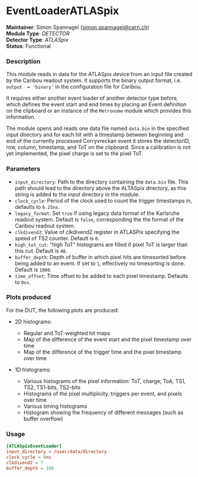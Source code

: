 # EventLoaderATLASpix
**Maintainer**: Simon Spannagel (<simon.spannagel@cern.ch>)  
**Module Type**: *DETECTOR*  
**Detector Type**: *ATLASpix*  
**Status**: Functional

### Description
This module reads in data for the ATLASpix device from an input file created by the Caribou readout system. It supports the binary output format, i.e. `output  = 'binary'` in the configuration file for Caribou.

It requires either another event loader of another detector type before, which defines the event start and end times by placing an Event definition on the clipboard or an instance of the `Metronome` module which provides this information.

The module opens and reads one data file named `data.bin` in the specified input directory and for each hit with a timestamp between beginning and end of the currently processed Corryvreckan event it stores the detectorID, row, column, timestamp, and ToT on the clipboard.
Since a calibration is not yet implemented, the pixel charge is set to the pixel ToT.

### Parameters
* `input_directory`: Path to the directory containing the `data.bin` file. This path should lead to the directory above the ALTASpix directory, as this string is added to the input directory in the module.
* `clock_cycle`: Period of the clock used to count the trigger timestamps in, defaults to `6.25ns`.
* `legacy_format`: Set `true` if using legacy data format of the Karlsruhe readout system. Default is `false`, corresponding the the format of the Caribou readout system.
* `clkdivend2`: Value of clkdivend2 register in ATLASPix specifying the speed of TS2 counter. Default is `0`.
* `high_tot_cut`: "high ToT" histograms are filled if pixel ToT is larger than this cut. Default is `40`.
* `buffer_depth`: Depth of buffer in which pixel hits are timesorted before being added to an event. If set to `1`, effectively no timesorting is done. Default is `1000`.
* `time_offset`: Time offset to be added to each pixel timestamp. Defaults to `0ns`.

### Plots produced

For the DUT, the following plots are produced:

* 2D histograms:
    * Regular and ToT-weighted hit maps
    * Map of the difference of the event start and the pixel timestamp over time
    * Map of the difference of the trigger time and the pixel timestamp over time

* 1D histograms:
    * Various histograms of the pixel information: ToT, charge, ToA, TS1, TS2, TS1-bits, TS2-bits
    * Histograms of the pixel multiplicity, triggers per event, and pixels over time
    * Various timing histograms
    * Histogram showing the frequency of different messages (such as buffer overflow)

### Usage
```toml
[ATLASpixEventLoader]
input_directory = /user/data/directory
clock_cycle = 8ns
clkdivend2 = 7
buffer_depth = 100
```
